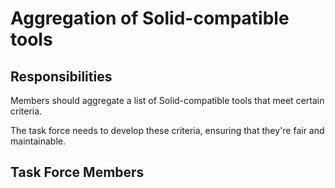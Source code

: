 # Aggregation of Solid-compatible tools

## Responsibilities

Members should aggregate a list of Solid-compatible tools that meet certain criteria.

The task force needs to develop these criteria, ensuring that they're fair and maintainable.

## Task Force Members
